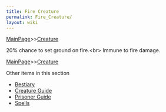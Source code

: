 ```yaml
---
title: Fire Creature
permalink: Fire_Creature/
layout: wiki
---
```


[MainPage](/keeperrl_wiki/ "wikilink")>>[Creature](/keeperrl_wiki/Creature_Guide "wikilink")

20% chance to set ground on fire.&lt;br&gt;
Immune to fire damage.

[MainPage](/keeperrl_wiki/ "wikilink")>>[Creature](/keeperrl_wiki/Creature_Guide "wikilink")

Other items in this section
-    [Bestiary](/keeperrl_wiki/Bestiary "wikilink")
-    [Creature Guide](/keeperrl_wiki/Creature_Guide "wikilink")
-    [Prisoner Guide](/keeperrl_wiki/Prisoner_Guide "wikilink")
-    [Spells](/keeperrl_wiki/Spells "wikilink")
